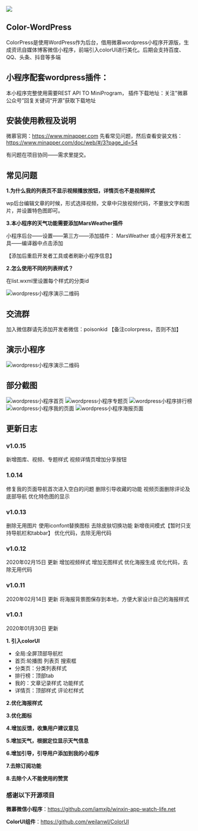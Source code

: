 ![](https://www.minapper.com/doc/Public/Uploads/2020-01-30/5e32d052b7a9f.png)

## Color-WordPress

ColorPress是使用WordPress作为后台，借用微慕wordpress小程序开源版，生成资讯自媒体博客微信小程序，前端引入colorUI进行美化。后期会支持百度、QQ、头条、抖音等多端

## 小程序配套wordpress插件：
本小程序完整使用需要REST API TO MiniProgram，
插件下载地址：关注"微慕公众号”回复关键词“开源”获取下载地址

## 安装使用教程及说明

微慕官网：https://www.minapper.com
先看常见问题，然后查看安装文档：https://www.minapper.com/doc/web/#/3?page_id=54

有问题在项目协同——需求里提交。
## 常见问题
**1.为什么我的列表页不显示视频播放按钮，详情页也不是视频样式** 

 wp后台编辑文章的时候，形式选择视频，文章中只放视频代码，不要放文字和图片，并设置特色图即可。
  
**3.本小程序的天气功能需要添加MarsWeather插件**

小程序后台——设置——第三方——添加插件： MarsWeather
或小程序开发者工具——编译器中点击添加

【添加后重启开发者工具或者刷新小程序信息】

**2.怎么使用不同的列表样式？** 
 
 在list.wxml里设置每个样式的分类id
 
![wordpress小程序演示二维码](https://www.wpnicer.com/wp-content/uploads/2020/03/1583333390-9d91ce80067c8c6.png "wordpress小程序演示二维码")


## 交流群
加入微信群请先添加开发者微信：poisonkid
【备注colorpress，否则不加】			  

## 演示小程序
![wordpress小程序演示二维码](https://www.minapper.com/doc/Public/Uploads/2020-01-30/5e32e575bc873.jpg "wordpress小程序演示二维码")
## 部分截图
![wordpress小程序首页](https://www.minapper.com/doc/Public/Uploads/2020-01-30/5e32c119a3563.jpg "wordpress小程序首页")
![wordpress小程序专题页](https://www.minapper.com/doc/Public/Uploads/2020-01-30/5e32c12b5877e.jpg "wordpress小程序专题页")
![wordpress小程序排行榜](https://www.minapper.com/doc/Public/Uploads/2020-01-30/5e32c188b3058.jpg "wordpress小程序排行榜")
![wordpress小程序我的页面](https://www.minapper.com/doc/Public/Uploads/2020-01-30/5e32c1bd684a6.jpg "wordpress小程序我的页面")
![wordpress小程序海报页面](https://www.minapper.com/doc/Public/Uploads/2020-01-30/5e32c1d10db02.jpg "wordpress小程序海报页面")
## 更新日志
### v1.0.15
新增图库、视频、专题样式
视频详情页增加分享按钮
### 1.0.14
修复我的页面导航首次进入空白的问题
删除引导收藏的功能
视频页面删除评论及底部导航
优化特色图的显示

### v1.0.13
删除无用图片
使用iconfont替换图标
去除皮肤切换功能
新增夜间模式【暂时只支持导航栏和tabbar】
优化代码，去除无用代码
### v1.0.12
2020年02月15日 更新
增加视频样式
增加无图样式
优化海报生成
优化代码，去除无用代码
### v1.0.11
2020年02月14日 更新
将海报背景图保存到本地，方便大家设计自己的海报样式

### v1.0.1
2020年01月30日 更新

**1. 引入colorUI**
-  全局:全屏顶部导航栏 
-  首页:轮播图 列表页 搜索框
-  分类页：分类列表样式
-  排行榜：顶部tab
-  我的：文章记录样式 功能样式 
-  详情页：顶部样式 评论栏样式

**2.优化海报样式**

**3.优化图标**

**4.增加反馈，收集用户建议意见**

**5.增加天气，根据定位显示天气信息**

**6.增加引导，引导用户添加到我的小程序**

**7.去除订阅功能**

**8.去除个人不能使用的赞赏**




### 感谢以下开源项目
**微慕微信小程序**：https://github.com/iamxjb/winxin-app-watch-life.net

**ColorUI组件**：https://github.com/weilanwl/ColorUI



